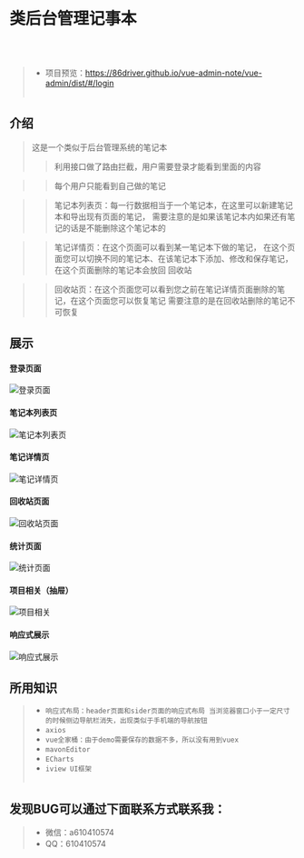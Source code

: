 # 类后台管理记事本
</br></br>
>* 项目预览：https://86driver.github.io/vue-admin-note/vue-admin/dist/#/login </br></br>

## 介绍
> 这是一个类似于后台管理系统的笔记本
>>利用接口做了路由拦截，用户需要登录才能看到里面的内容

>>每个用户只能看到自己做的笔记

>>笔记本列表页：每一行数据相当于一个笔记本，在这里可以新建笔记本和导出现有页面的笔记， 需要注意的是如果该笔记本内如果还有笔记的话是不能删除这个笔记本的

>>笔记详情页：在这个页面可以看到某一笔记本下做的笔记， 在这个页面您可以切换不同的笔记本、在该笔记本下添加、修改和保存笔记， 在这个页面删除的笔记本会放回    回收站

>>回收站页：在这个页面您可以看到您之前在笔记详情页面删除的笔记，在这个页面您可以恢复笔记 需要注意的是在回收站删除的笔记不可恢复

## 展示
#### 登录页面
![登录页面](https://github.com/86driver/Demo-imgs/blob/master/vue-admin-note/loginPage.png)
#### 笔记本列表页
![笔记本列表页](https://github.com/86driver/Demo-imgs/blob/master/vue-admin-note/notebookPage.png)
#### 笔记详情页
![笔记详情页](https://github.com/86driver/Demo-imgs/blob/master/vue-admin-note/noteDetailPage.png)
#### 回收站页面
![回收站页面](https://github.com/86driver/Demo-imgs/blob/master/vue-admin-note/trashPage.png)
#### 统计页面
![统计页面](https://github.com/86driver/Demo-imgs/blob/master/vue-admin-note/chartPage.png)
#### 项目相关（抽屉）
![项目相关](https://github.com/86driver/Demo-imgs/blob/master/vue-admin-note/about1.png)
#### 响应式展示
![响应式展示](https://github.com/86driver/Demo-imgs/blob/master/vue-admin-note/%E5%93%8D%E5%BA%94%E5%BC%8F%E5%B1%95%E7%A4%BA.png)


## 所用知识
>* `响应式布局：header页面和sider页面的响应式布局 当浏览器窗口小于一定尺寸的时候侧边导航栏消失，出现类似于手机端的导航按钮`
>* `axios`
>* `vue全家桶：由于demo需要保存的数据不多，所以没有用到vuex`
>* `mavonEditor`
>* `ECharts`
>* `iview UI框架` </br></br>

## 发现BUG可以通过下面联系方式联系我：
>* 微信：a610410574
>* QQ：610410574

